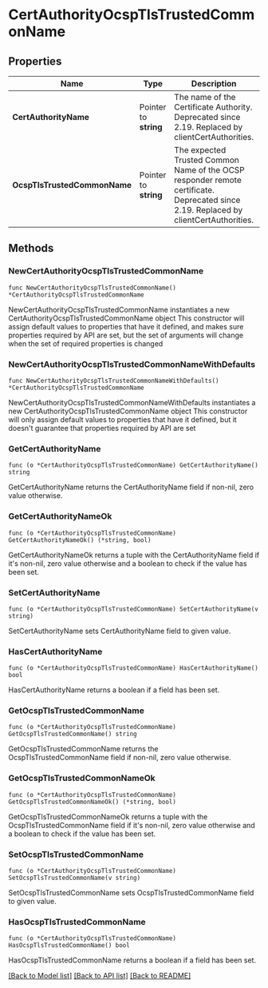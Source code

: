 # CertAuthorityOcspTlsTrustedCommonName

## Properties

Name | Type | Description | Notes
------------ | ------------- | ------------- | -------------
**CertAuthorityName** | Pointer to **string** | The name of the Certificate Authority. Deprecated since 2.19. Replaced by clientCertAuthorities. | [optional] 
**OcspTlsTrustedCommonName** | Pointer to **string** | The expected Trusted Common Name of the OCSP responder remote certificate. Deprecated since 2.19. Replaced by clientCertAuthorities. | [optional] 

## Methods

### NewCertAuthorityOcspTlsTrustedCommonName

`func NewCertAuthorityOcspTlsTrustedCommonName() *CertAuthorityOcspTlsTrustedCommonName`

NewCertAuthorityOcspTlsTrustedCommonName instantiates a new CertAuthorityOcspTlsTrustedCommonName object
This constructor will assign default values to properties that have it defined,
and makes sure properties required by API are set, but the set of arguments
will change when the set of required properties is changed

### NewCertAuthorityOcspTlsTrustedCommonNameWithDefaults

`func NewCertAuthorityOcspTlsTrustedCommonNameWithDefaults() *CertAuthorityOcspTlsTrustedCommonName`

NewCertAuthorityOcspTlsTrustedCommonNameWithDefaults instantiates a new CertAuthorityOcspTlsTrustedCommonName object
This constructor will only assign default values to properties that have it defined,
but it doesn't guarantee that properties required by API are set

### GetCertAuthorityName

`func (o *CertAuthorityOcspTlsTrustedCommonName) GetCertAuthorityName() string`

GetCertAuthorityName returns the CertAuthorityName field if non-nil, zero value otherwise.

### GetCertAuthorityNameOk

`func (o *CertAuthorityOcspTlsTrustedCommonName) GetCertAuthorityNameOk() (*string, bool)`

GetCertAuthorityNameOk returns a tuple with the CertAuthorityName field if it's non-nil, zero value otherwise
and a boolean to check if the value has been set.

### SetCertAuthorityName

`func (o *CertAuthorityOcspTlsTrustedCommonName) SetCertAuthorityName(v string)`

SetCertAuthorityName sets CertAuthorityName field to given value.

### HasCertAuthorityName

`func (o *CertAuthorityOcspTlsTrustedCommonName) HasCertAuthorityName() bool`

HasCertAuthorityName returns a boolean if a field has been set.

### GetOcspTlsTrustedCommonName

`func (o *CertAuthorityOcspTlsTrustedCommonName) GetOcspTlsTrustedCommonName() string`

GetOcspTlsTrustedCommonName returns the OcspTlsTrustedCommonName field if non-nil, zero value otherwise.

### GetOcspTlsTrustedCommonNameOk

`func (o *CertAuthorityOcspTlsTrustedCommonName) GetOcspTlsTrustedCommonNameOk() (*string, bool)`

GetOcspTlsTrustedCommonNameOk returns a tuple with the OcspTlsTrustedCommonName field if it's non-nil, zero value otherwise
and a boolean to check if the value has been set.

### SetOcspTlsTrustedCommonName

`func (o *CertAuthorityOcspTlsTrustedCommonName) SetOcspTlsTrustedCommonName(v string)`

SetOcspTlsTrustedCommonName sets OcspTlsTrustedCommonName field to given value.

### HasOcspTlsTrustedCommonName

`func (o *CertAuthorityOcspTlsTrustedCommonName) HasOcspTlsTrustedCommonName() bool`

HasOcspTlsTrustedCommonName returns a boolean if a field has been set.


[[Back to Model list]](../README.md#documentation-for-models) [[Back to API list]](../README.md#documentation-for-api-endpoints) [[Back to README]](../README.md)


